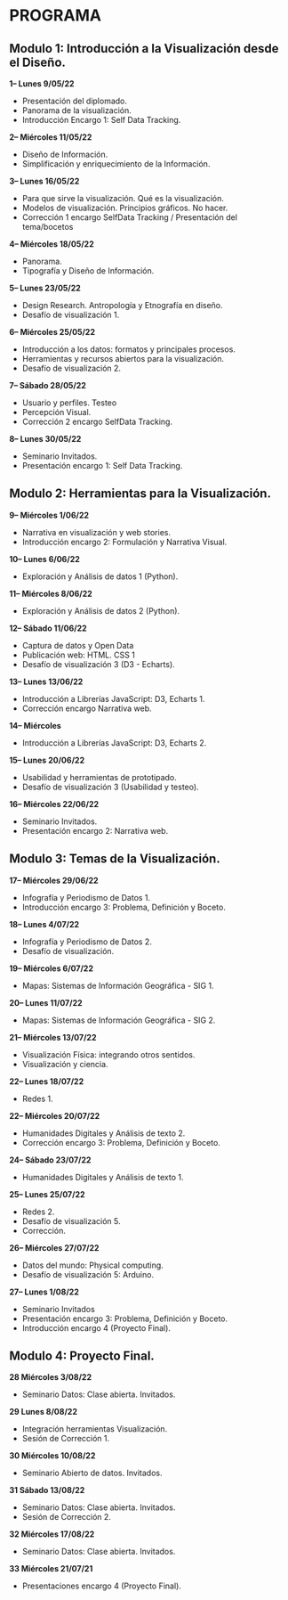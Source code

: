 # PROGRAMA

## Modulo 1: Introducción a la Visualización desde el Diseño.

**1– Lunes 9/05/22**

* Presentación del diplomado.  
* Panorama de la visualización.  
* Introducción Encargo 1: Self Data Tracking.

**2– Miércoles 11/05/22**

* Diseño de Información. 
* Simplificación y enriquecimiento de la Información.

**3– Lunes 16/05/22**

* Para que sirve la visualización. Qué es la visualización. 
* Modelos de visualización. Principios gráficos. No hacer. 
* Corrección 1 encargo SelfData Tracking / Presentación del tema/bocetos 

**4– Miércoles 18/05/22**

* Panorama. 
* Tipografía y Diseño de Información.

**5– Lunes 23/05/22**

* Design Research. Antropología y Etnografía en diseño.
* Desafío de visualización 1. 

**6– Miércoles 25/05/22**

* Introducción a los datos: formatos y principales procesos.
* Herramientas y recursos abiertos para la visualización. 
* Desafío de visualización 2. 

**7– Sábado 28/05/22**

* Usuario y perfiles. Testeo
* Percepción Visual. 
* Corrección 2 encargo SelfData Tracking.  

**8– Lunes 30/05/22**

* Seminario Invitados.   
* Presentación encargo 1: Self Data Tracking.  



## Modulo 2: Herramientas para la Visualización. 

**9– Miércoles 1/06/22**

* Narrativa en visualización y web stories.
* Introducción encargo 2: Formulación y Narrativa Visual. 

**10– Lunes 6/06/22**

* Exploración y Análisis de datos 1 (Python). 

**11– Miércoles 8/06/22**

* Exploración y Análisis de datos 2 (Python).

**12– Sábado 11/06/22**

* Captura de datos y Open Data
* Publicación web: HTML. CSS 1
* Desafío de visualización 3 (D3 - Echarts).

**13– Lunes 13/06/22**

* Introducción a Librerías JavaScript: D3, Echarts 1.
* Corrección encargo Narrativa web. 

**14– Miércoles**

* Introducción a Librerías JavaScript: D3, Echarts 2.

**15– Lunes 20/06/22**

* Usabilidad y herramientas de prototipado.  
* Desafío de visualización 3 (Usabilidad y testeo).

**16– Miércoles 22/06/22**

* Seminario Invitados. 
* Presentación encargo 2: Narrativa web.  


## Modulo 3: Temas de la Visualización. 

**17– Miércoles 29/06/22**

* Infografía y Periodismo de Datos 1.
* Introducción encargo 3: Problema, Definición y Boceto. 

**18– Lunes 4/07/22**

* Infografía y Periodismo de Datos 2. 
* Desafío de visualización. 

**19– Miércoles 6/07/22**

* Mapas: Sistemas de Información Geográfica - SIG 1.

**20– Lunes 11/07/22**

* Mapas: Sistemas de Información Geográfica - SIG 2.

**21– Miércoles 13/07/22**

* Visualización Física: integrando otros sentidos.  
* Visualización y ciencia.

**22– Lunes 18/07/22**

* Redes 1.

**22– Miércoles 20/07/22**

* Humanidades Digitales y Análisis de texto 2.
* Corrección encargo 3: Problema, Definición y Boceto.

**24– Sábado 23/07/22**

* Humanidades Digitales y Análisis de texto 1.

**25– Lunes 25/07/22**

* Redes 2.
* Desafío de visualización 5. 
* Corrección. 

**26– Miércoles 27/07/22**
 
* Datos del mundo: Physical computing. 
* Desafío de visualización 5: Arduino.

**27– Lunes 1/08/22**

* Seminario Invitados
* Presentación encargo 3: Problema, Definición y Boceto. 
* Introducción encargo 4 (Proyecto Final). 


## Modulo 4: Proyecto Final. 

**28 Miércoles 3/08/22**

* Seminario Datos: Clase abierta. Invitados.  

**29 Lunes 8/08/22**

* Integración herramientas Visualización. 
* Sesión de Corrección 1. 

**30 Miércoles 10/08/22**

* Seminario Abierto de datos. Invitados. 

**31 Sábado 13/08/22**

* Seminario Datos: Clase abierta. Invitados. 
* Sesión de Corrección 2.

**32 Miércoles 17/08/22**

* Seminario Datos: Clase abierta. Invitados.  

**33 Miércoles 21/07/21**

* Presentaciones encargo 4 (Proyecto Final).


